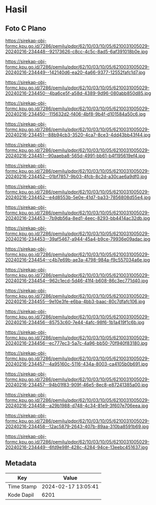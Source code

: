 # Hasil

## Foto C Plano

https://sirekap-obj-formc.kpu.go.id/7286/pemilu/pdpr/62/10/03/10/05/6210031005029-20240216-234448--92173626-c8cc-4c5c-8ad5-6af391018b0e.jpg

https://sirekap-obj-formc.kpu.go.id/7286/pemilu/pdpr/62/10/03/10/05/6210031005029-20240216-234449--142140d6-ea20-4a66-9377-12552fafc1d7.jpg

https://sirekap-obj-formc.kpu.go.id/7286/pemilu/pdpr/62/10/03/10/05/6210031005029-20240216-234450--4ba6ce5f-a58d-4389-9d96-080abb850d85.jpg

https://sirekap-obj-formc.kpu.go.id/7286/pemilu/pdpr/62/10/03/10/05/6210031005029-20240216-234450--115632d2-f406-4bf8-9b4f-d101584a50c6.jpg

https://sirekap-obj-formc.kpu.go.id/7286/pemilu/pdpr/62/10/03/10/05/6210031005029-20240216-234451--88b94cb3-3520-4ca7-8ce3-4dd43bb43f44.jpg

https://sirekap-obj-formc.kpu.go.id/7286/pemilu/pdpr/62/10/03/10/05/6210031005029-20240216-234451--90aaeba8-565d-4991-bb61-b4f195619ef4.jpg

https://sirekap-obj-formc.kpu.go.id/7286/pemilu/pdpr/62/10/03/10/05/6210031005029-20240216-234452--01bf7857-9b03-4fcb-8c2d-a30cae6a9df0.jpg

https://sirekap-obj-formc.kpu.go.id/7286/pemilu/pdpr/62/10/03/10/05/6210031005029-20240216-234452--e4d8553b-5e0e-41d7-ba33-7856808d55e4.jpg

https://sirekap-obj-formc.kpu.go.id/7286/pemilu/pdpr/62/10/03/10/05/6210031005029-20240216-234453--7b9db56a-8ed1-4eec-8293-bb4414ac32db.jpg

https://sirekap-obj-formc.kpu.go.id/7286/pemilu/pdpr/62/10/03/10/05/6210031005029-20240216-234453--39af5467-a944-45a4-b9ce-79936e09adac.jpg

https://sirekap-obj-formc.kpu.go.id/7286/pemilu/pdpr/62/10/03/10/05/6210031005029-20240216-234454--c4b7e69b-ae3a-4798-984a-f9c557034a6e.jpg

https://sirekap-obj-formc.kpu.go.id/7286/pemilu/pdpr/62/10/03/10/05/6210031005029-20240216-234454--962c1ecd-5d46-41f4-b608-86c3ec771d40.jpg

https://sirekap-obj-formc.kpu.go.id/7286/pemilu/pdpr/62/10/03/10/05/6210031005029-20240216-234455--9e10e3fe-e6ba-4bb3-baac-80c7dfafc106.jpg

https://sirekap-obj-formc.kpu.go.id/7286/pemilu/pdpr/62/10/03/10/05/6210031005029-20240216-234456--85753c60-7e44-4afc-98f6-1b1a419f1c6b.jpg

https://sirekap-obj-formc.kpu.go.id/7286/pemilu/pdpr/62/10/03/10/05/6210031005029-20240216-234456--ec777ec3-5a7c-4a96-bb50-70f940f83180.jpg

https://sirekap-obj-formc.kpu.go.id/7286/pemilu/pdpr/62/10/03/10/05/6210031005029-20240216-234457--4a95160c-5116-434a-8003-ca4105b0b691.jpg

https://sirekap-obj-formc.kpu.go.id/7286/pemilu/pdpr/62/10/03/10/05/6210031005029-20240216-234457--94b01f83-909f-46e5-8ec8-e87241385a00.jpg

https://sirekap-obj-formc.kpu.go.id/7286/pemilu/pdpr/62/10/03/10/05/6210031005029-20240216-234458--a29b1988-d748-4c34-81e9-3f607e706eea.jpg

https://sirekap-obj-formc.kpu.go.id/7286/pemilu/pdpr/62/10/03/10/05/6210031005029-20240216-234458--12ac5879-2643-407b-89aa-310ba8591b69.jpg

https://sirekap-obj-formc.kpu.go.id/7286/pemilu/pdpr/62/10/03/10/05/6210031005029-20240216-234449--6fd9e98f-428c-4284-94ce-13eebc451637.jpg


## Metadata

| Key        | Value               |
| ---------- | ------------------- |
| Time Stamp | 2024-02-17 13:05:41 |
| Kode Dapil | 6201                |



